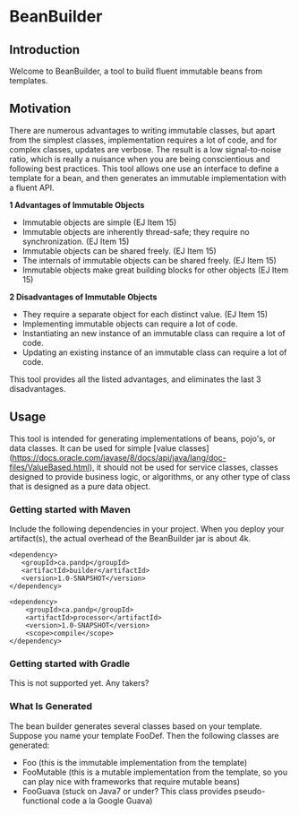 # BeanBuilder
## Introduction
Welcome to BeanBuilder, a tool to build fluent immutable beans from templates.

## Motivation
There are numerous advantages to writing immutable classes, but apart from the simplest classes, implementation
requires a lot of code, and for complex classes, updates are verbose. The result is a low signal-to-noise ratio, which
is really a nuisance when you are being conscientious and following best practices. This tool allows one use an
interface to define a template for a bean, and then generates an immutable implementation with a fluent API.

**1 Advantages of Immutable Objects**
- Immutable objects are simple (EJ Item 15)
- Immutable objects are inherently thread-safe; they require no synchronization. (EJ Item 15)
- Immutable objects can be shared freely. (EJ Item 15)
- The internals of immutable objects can be shared freely. (EJ Item 15)
- Immutable objects make great building blocks for other objects (EJ Item 15)

**2 Disadvantages of Immutable Objects**
- They require a separate object for each distinct value. (EJ Item 15)
- Implementing immutable objects can require a lot of code.
- Instantiating an new instance of an immutable class can require a lot of code.
- Updating an existing instance of an immutable class can require a lot of code.

This tool provides all the listed advantages, and eliminates the last 3 disadvantages.

## Usage
This tool is intended for generating implementations of beans, pojo's, or data classes. It can be used for simple [value
 classes] (https://docs.oracle.com/javase/8/docs/api/java/lang/doc-files/ValueBased.html), it should not be used for
 service classes, classes designed to provide business logic, or algorithms, or any other type of class that is 
  designed as a pure data object.
  
### Getting started with Maven
Include the following dependencies in your project. When you deploy your artifact(s), the actual overhead of the 
BeanBuilder jar is about 4k.

``` 
<dependency>
   <groupId>ca.pandp</groupId>
   <artifactId>builder</artifactId>
   <version>1.0-SNAPSHOT</version>
</dependency>
 
<dependency>
    <groupId>ca.pandp</groupId>
    <artifactId>processor</artifactId>
    <version>1.0-SNAPSHOT</version>
    <scope>compile</scope>
</dependency>
```

### Getting started with Gradle
This is not supported yet. Any takers?

### What Is Generated
The bean builder generates several classes based on your template. Suppose you name your template FooDef. Then the 
following classes are generated:
- Foo (this is the immutable implementation from the template)
- FooMutable (this is a mutable implementation from the template, so you can play nice with frameworks that require mutable beans)
- FooGuava (stuck on Java7 or under? This class provides pseudo-functional code a la Google Guava)
